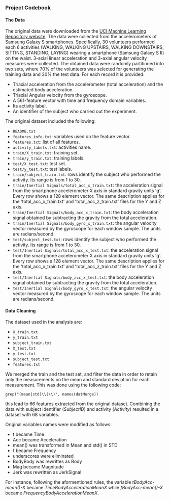 ### Project Codebook

#### The Data

The original data were downloaded from the [UCI Machine Learning Repository website](http://archive.ics.uci.edu/ml/datasets/Human+Activity+Recognition+Using+Smartphones). The data were collected from the accelerometers of Samsung Galaxy S smartphones.
Specifically, 30 volunteers performed each 6 activities (WALKING, WALKING UPSTAIRS, WALKING DOWNSTAIRS, SITTING, STANDING, LAYING) wearing a smartphone (Samsung Galaxy S II) on the waist. 3-axial linear acceleration and 3-axial angular velocity measures were collected. 
The obtained data were randomly partitioned into two sets, where 70% of the volunteers was selected for generating the training data and 30% the test data. For each record it is provided:

- Triaxial acceleration from the accelerometer (total acceleration) and the estimated body acceleration.
- Triaxial Angular velocity from the gyroscope. 
- A 561-feature vector with time and frequency domain variables. 
- Its activity label. 
- An identifier of the subject who carried out the experiment.

The original dataset included the following:

- `README.txt`
- `features_info.txt`: variables used on the feature vector.
- `features.txt`: list of all features.
- `activity_labels.txt`: activities name.
- `train/X_train.txt`: training set.
- `train/y_train.txt`: training labels.
- `test/X_test.txt`: test set.
- `test/y_test.txt`: test labels.
- `train/subject_train.txt`: rows identify the subject who performed the activity. Its range is from 1 to 30. 
- `train/Inertial Signals/total_acc_x_train.txt`: the acceleration signal from the smartphone accelerometer X axis in standard gravity units 'g'. Every row shows a 128 element vector. The same description applies for the 'total_acc_x_train.txt' and 'total_acc_z_train.txt' files for the Y and Z axis. 
- `train/Inertial Signals/body_acc_x_train.txt`: the body acceleration signal obtained by subtracting the gravity from the total acceleration. 
- `train/Inertial Signals/body_gyro_x_train.txt`: the angular velocity vector measured by the gyroscope for each window sample. The units are radians/second. 
- `test/subject_test.txt`: rows identify the subject who performed the activity. Its range is from 1 to 30. 
- `test/Inertial Signals/total_acc_x_test.txt`: the acceleration signal from the smartphone accelerometer X axis in standard gravity units 'g'. Every row shows a 128 element vector. The same description applies for the 'total_acc_x_train.txt' and 'total_acc_z_train.txt' files for the Y and Z axis. 
- `test/Inertial Signals/body_acc_x_test.txt`: the body acceleration signal obtained by subtracting the gravity from the total acceleration. 
- `test/Inertial Signals/body_gyro_x_test.txt`: the angular velocity vector measured by the gyroscope for each window sample. The units are radians/second. 

#### Data Cleaning

The dataset used in the analysis are:

- `X_train.txt`
- `y_train.txt`
- `subject_train.txt`
- `X_test.txt`
- `y_test.txt`
- `subject_test.txt`
- `features.txt`

We merged the train and the test set, and filter the data in order to retain only the measurements on the mean and standard deviation for each measurement. This was done using the following code:

`grep("(mean|std)\\(\\)", names(datMerge)) `

this lead to 66 features extracted from the original dataset. Combining the data with subject identifier (*SubjectID*) and activity (*Activity*) resulted in a dataset with 68 variables.

Original variables names were modified as follows:

* t became Time
* Acc became Acceleration
* mean() was transformed in Mean and std() in STD
* f became Frequency
* underscores were eliminated
* BodyBody was rewrittes as Body
* Mag became Magnitude
* Jerk was rewritten as JerkSignal

For instance, following the aformentioned rules, the variable *tBodyAcc-mean()-X* became *TimeBodyAccelerationMeanX* while *fBodyAcc-mean()-X* became *FrequencyBodyAccelerationMeanX*.




